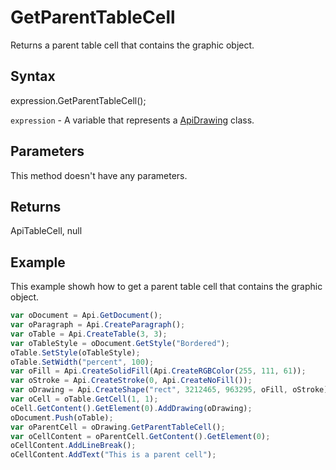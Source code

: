 # GetParentTableCell

Returns a parent table cell that contains the graphic object.

## Syntax

expression.GetParentTableCell();

`expression` - A variable that represents a [ApiDrawing](../ApiDrawing.md) class.

## Parameters

This method doesn't have any parameters.

## Returns

ApiTableCell, null

## Example

This example showh how to get a parent table cell that contains the graphic object.

```javascript
var oDocument = Api.GetDocument();
var oParagraph = Api.CreateParagraph();
var oTable = Api.CreateTable(3, 3);
var oTableStyle = oDocument.GetStyle("Bordered");
oTable.SetStyle(oTableStyle);
oTable.SetWidth("percent", 100);
var oFill = Api.CreateSolidFill(Api.CreateRGBColor(255, 111, 61));
var oStroke = Api.CreateStroke(0, Api.CreateNoFill());
var oDrawing = Api.CreateShape("rect", 3212465, 963295, oFill, oStroke);
var oCell = oTable.GetCell(1, 1);
oCell.GetContent().GetElement(0).AddDrawing(oDrawing);
oDocument.Push(oTable);
var oParentCell = oDrawing.GetParentTableCell();
var oCellContent = oParentCell.GetContent().GetElement(0);
oCellContent.AddLineBreak();
oCellContent.AddText("This is a parent cell");
```
